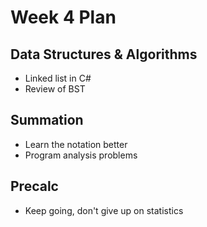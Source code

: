 # Week 4 Plan

## Data Structures & Algorithms
- Linked list in C#
- Review of BST

## Summation
- Learn the notation better
- Program analysis problems

## Precalc
- Keep going, don't give up on statistics